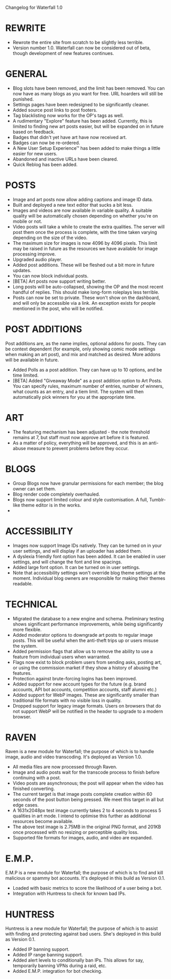 Changelog for Waterfall 1.0

# REWRITE
- Rewrote the entire site from scratch to be slightly less terrible. 
- Version number 1.0. Waterfall can now be considered out of beta, though development of new features continues.  

# GENERAL
- Blog slots have been removed, and the limit has been removed. You can now have as many blogs as you want for free. URL hoarders will still be punished.
- Settings pages have been redesigned to be significantly cleaner. 
- Added source post links to post footers. 
- Tag blacklisting now works for the OP's tags as well.
- A rudimentary "Explore" feature has been added. Currently, this is limited to finding new art posts easier, but will be expanded on in future based on feedback.
- Badges that didn't yet have art have now received art. 
- Badges can now be re-ordered. 
- A New User Setup Experience™ has been added to make things a little easier for new users. 
- Abandoned and inactive URLs have been cleared. 
- Quick Reblog has been added. 

# POSTS
- Image and art posts now allow adding captions and image ID data. 
- Built and deployed a new text editor that sucks a bit less.
- Images and videos are now available in variable quality. A suitable quality will be automatically chosen depending on whether you're on mobile or not. 
- Video posts will take a while to create the extra qualities. The server will post them once the process is complete, with the time taken varying depending on the size of the video. 
- The maximum size for images is now 4096 by 4096 pixels. This limit may be raised in future as the resources we have available for image processing improve. 
- Upgraded audio player. 
- Added post additions. These will be fleshed out a bit more in future updates. 
- You can now block individual posts. 
- [BETA] Art posts now support writing better.
- Long posts will be auto-collapsed, showing the OP and the most recent handful of replies. This should make long-form roleplays less terrible. 
- Posts can now be set to private. These won't show on the dashboard, and will only be accessible via a link. An exception exists for people mentioned in the post, who will be notified. 

# POST ADDITIONS
Post additions are, as the name implies, optional addons for posts. They can be context dependent (for example, only showing comic mode settings when making an art post), and mix and matched as desired. More addons will be available in future.

- Added Polls as a post addition. They can have up to 10 options, and be time limited. 
- [BETA] Added "Giveaway Mode" as a post addition option to Art Posts. You can specify rules, maximum number of entries, number of winners, what counts as an entry, and a tiem limit. The system will then automatically pick winners for you at the appropriate time. 

# ART
- The featuring mechanism has been adjusted - the note threshold remains at 7, but staff must now approve art before it is featured. 
- As a matter of policy, everything will be approved, and this is an anti-abuse measure to prevent problems before they occur.

# BLOGS
- Group Blogs now have granular permissions for each member; the blog owner can set them. 
- Blog render code completely overhauled. 
- Blogs now support limited colour and style customisation. A full, Tumblr-like theme editor is in the works.
- 

# ACCESSIBILITY
- Images now support Image IDs natively. They can be turned on in your user settings, and will display if an uploader has added them. 
- A dyslexia friendly font option has been added. It can be enabled in user settings, and will change the font and line spacings.
- Added large font option. It can be turned on in user settings. 
- Note that accessibility settings won't override blog theme settings at the moment. Individual blog owners are responsible for making their themes readable. 

# TECHNICAL
- Migrated the database to a new engine and schema. Preliminary testing shows significant performance improvements, while being significantly more flexible. 
- Added moderator options to downgrade art posts to regular image posts. This will be useful when the anti-theft trips up or users misuse the system.
- Added permission flags that allow us to remove the ability to use a feature from individual users when warranted. 
- Flags now exist to block problem users from sending asks, posting art, or using the commission market if they show a history of abusing the features.
- Protection against brute-forcing logins has been improved. 
- Added support for new account types for the future (e.g. brand accounts, API bot accounts, competition accounts, staff alumni etc.)
- Added support for WebP images. These are significantly smaller than traditional file formats with no visible loss in quality.
- Dropped support for legacy image formats. Users on browsers that do not support WebP will be notified in the header to upgrade to a modern browser.

# RAVEN
Raven is a new module for Waterfall; the purpose of which is to handle image, audio and video transcoding. It's deployed as Version 1.0.

- All media files are now processed through Raven. 
- Image and audio posts wait for the transcode process to finish before continuing with a post. 
- Video posts are asynchronous; the post will appear when the video has finished converting. 
- The current target is that image posts complete creation within 60 seconds of the post button being pressed. We meet this target in all but edge cases.
- A 1631x2048px test image currently takes 2 to 4 seconds to process 5 qualities in art mode. I intend to optimise this further as additional resources become available. 
- The above test image is 2.75MB in the original PNG format, and 201KB once processed with no resizing or perceptible quality loss. 
- Supported file formats for images, audio, and video are expanded. 

# E.M.P.
E.M.P is a new module for Waterfall; the purpose of which is to find and kill malicious or spammy bot accounts. It's deployed in this build as Version 0.1.

- Loaded with basic metrics to score the likelihood of a user being a bot. 
- Integration with Huntress to check for known bad IPs. 

# HUNTRESS
Huntress is a new module for Waterfall; the purpose of which is to assist with finding and protecting against bad users. She's deployed in this build as Version 0.1.

- Added IP banning support.
- Added IP range banning support. 
- Added alert levels to conditionally ban IPs. This allows for say, temporarily banning VPNs during a raid, etc.
- Added E.M.P. integration for bot checking. 